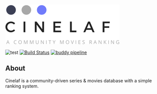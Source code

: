 
![Cinelaf](cinelaf.png)

![test](https://github.com/alfredotranchedone/cinelaf/workflows/Test/badge.svg?branch=master)
[![Build Status](https://travis-ci.org/alfredotranchedone/cinelaf.svg?branch=master)](https://travis-ci.org/alfredotranchedone/cinelaf)
[![buddy pipeline](https://app.buddy.works/alfredotranchedone/cinelaf/pipelines/pipeline/250061/badge.svg?token=8ce71b122cc497a03a83cadeac66f3efc9af3873ab7a789fe9490e50d95eda96 "buddy pipeline")](https://app.buddy.works/alfredotranchedone/cinelaf/pipelines/pipeline/250061)

## About

Cinelaf is a community-driven series & movies database with a simple ranking system.

